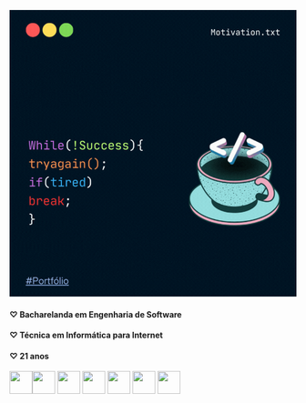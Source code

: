 <p align="start">
 <a href="https://rebecavelasc0.github.io/PORTFOLIO/" target="_blank" ><img src="elements/readmegithubrebeca.gif" alt="readme-rebeca" width="532px" heigth="532px"></a>
</p>

#### ♡ Bacharelanda em Engenharia de Software 
#### ♡ Técnica em Informática para Internet
#### ♡ 21 anos

<div align="start">
 <img src="https://cdn.jsdelivr.net/gh/devicons/devicon/icons/html5/html5-plain-wordmark.svg" width="40" height="40" /><img src="https://cdn.jsdelivr.net/gh/devicons/devicon/icons/css3/css3-plain-wordmark.svg" width="40" height="40"/> <img src="https://cdn.jsdelivr.net/gh/devicons/devicon/icons/javascript/javascript-original.svg" width="40" height="40"/>
<img src="https://cdn.jsdelivr.net/gh/devicons/devicon/icons/bootstrap/bootstrap-original.svg" width="40" height="40"/>
<img src="https://cdn.jsdelivr.net/gh/devicons/devicon/icons/python/python-original-wordmark.svg" width="40" height="40"/>
<img src="https://cdn.jsdelivr.net/gh/devicons/devicon/icons/git/git-plain-wordmark.svg" width="40" height="40"/>
<img src="https://cdn.jsdelivr.net/gh/devicons/devicon/icons/mysql/mysql-original.svg" width="40" height="40"/>

</div>

## 
         



         

          

          
          
          
          
